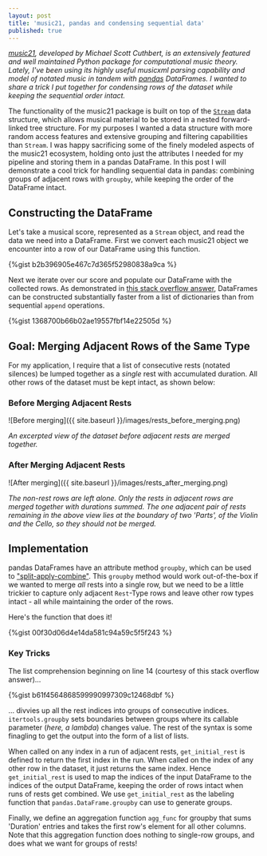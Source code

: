 ```yaml
---
layout: post
title: 'music21, pandas and condensing sequential data'
published: true
---
```

_[music21](http://web.mit.edu/music21/), developed by Michael Scott Cuthbert, is an extensively featured and well maintained Python package for computational music theory. Lately, I've been using its highly useful musicxml parsing capability and model of notated music in tandem with [pandas](https://pandas.pydata.org/) DataFrames. I wanted to share a trick I put together for condensing rows of the dataset while keeping the sequential order intact._

The functionality of the music21 package is built on top of the [`Stream`](https://web.mit.edu/music21/doc/usersGuide/usersGuide_06_stream2.html) data structure, which allows musical material to be stored in a nested forward-linked tree structure. For my purposes I wanted a data structure with more random access features and extensive grouping and filtering capabilities than `Stream`. I was happy sacrificing some of the finely modeled aspects of the music21 ecosystem, holding onto just the attributes I needed for my pipeline and storing them in a pandas DataFrame. In this post I will demonstrate a cool trick for handling sequential data in pandas: combining groups of adjacent rows with `groupby`, while keeping the order of the DataFrame intact.

## Constructing the DataFrame

Let's take a musical score, represented as a `Stream` object, and read the data we need into a DataFrame. First we convert each music21 object we encounter into a row of our DataFrame using this function.

{%gist b2b396905e467c7d365f52980838a9ca %}

Next we iterate over our score and populate our DataFrame with the collected rows. As demonstrated in [this stack overflow answer](https://stackoverflow.com/a/47979665), DataFrames can be constructed substantially faster from a list of dictionaries than from sequential `append` operations. 

{%gist 1368700b66b02ae19557fbf14e22505d %}

## Goal: Merging Adjacent Rows of the Same Type

For my application, I require that a list of consecutive rests (notated silences) be lumped together as a _single_ rest with accumulated duration. All other rows of the dataset must be kept intact, as shown below:


### Before Merging Adjacent Rests

![Before merging]({{ site.baseurl }}/images/rests_before_merging.png)

_An excerpted view of the dataset before adjacent rests are merged together._


### After Merging Adjacent Rests

![After merging]({{ site.baseurl }}/images/rests_after_merging.png)

_The non-rest rows are left alone. Only the rests in adjacent rows are merged together with durations summed. The one adjacent pair of rests remaining in the above view lies at the boundary of two 'Parts', of the Violin and the Cello, so they should not be merged._

## Implementation

pandas DataFrames have an attribute method `groupby`, which can be used to ["split-apply-combine"](https://pandas.pydata.org/pandas-docs/stable/user_guide/groupby.html). This `groupby` method would work out-of-the-box if we wanted to merge _all_ rests into a single row, but we need to be a little trickier to capture only adjacent `Rest`-Type rows and leave other row types intact - all while maintaining the order of the rows.

Here's the function that does it!

{%gist 00f30d06d4e14da581c94a59c5f5f243 %}

### Key Tricks

The list comprehension beginning on line 14 (courtesy of this stack overflow answer)...

{%gist b61f4564868599990997309c12468dbf %}

... divvies up all the rest indices into groups of consecutive indices. `itertools.groupby` sets boundaries between groups where its callable parameter (_here, a lambda_) changes value. The rest of the syntax is some finagling to get the output into the form of a list of lists.

When called on any index in a run of adjacent rests, `get_initial_rest` is defined to return the first index in the run. When called on the index of any other row in the dataset, it just returns the same index. Hence `get_initial_rest` is used to map the indices of the input DataFrame to the indices of the output DataFrame, keeping the order of rows intact when runs of rests get combined. We use `get_initial_rest` as the labeling function that `pandas.DataFrame.groupby` can use to generate groups.

Finally, we define an aggregation function `agg_func` for groupby that sums 'Duration' entries and takes the first row's element for all other columns. Note that this aggregation function does nothing to single-row groups, and does what we want for groups of rests!

